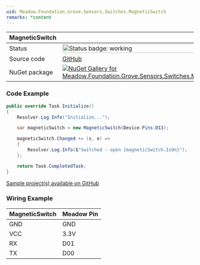 ```yaml
---
uid: Meadow.Foundation.Grove.Sensors.Switches.MagneticSwitch
remarks: *content
---
```


| MagneticSwitch | |
|--------|--------|
| Status | <img src="https://img.shields.io/badge/Working-brightgreen" style="width: auto; height: -webkit-fill-available;" alt="Status badge: working" /> |
| Source code | [GitHub](https://github.com/WildernessLabs/Meadow.Foundation.Grove/tree/main/Source/MagneticSwitch) |
| NuGet package | <a href="https://www.nuget.org/packages/Meadow.Foundation.Grove.Sensors.Switches.MagneticSwitch/" target="_blank"><img src="https://img.shields.io/nuget/v/Meadow.Foundation.Grove.Sensors.Switches.MagneticSwitch.svg?label=Meadow.Foundation.Grove.Sensors.Switches.MagneticSwitch" alt="NuGet Gallery for Meadow.Foundation.Grove.Sensors.Switches.MagneticSwitch" /></a> |

### Code Example

```csharp
public override Task Initialize()
{
    Resolver.Log.Info("Initialize...");

    var magneticSwitch = new MagneticSwitch(Device.Pins.D13);

    magneticSwitch.Changed += (s, e) =>
    {
        Resolver.Log.Info($"Switched - open {magneticSwitch.IsOn}");
    };

    return Task.CompletedTask;
}

```

[Sample project(s) available on GitHub](https://github.com/WildernessLabs/Meadow.Foundation.Grove/tree/main/Source/MagneticSwitch/Sample/MagneticSwitch_Sample)

### Wiring Example

| MagneticSwitch | Meadow Pin |
|--------|------------|
| GND    | GND        |
| VCC    | 3.3V       |
| RX     | D01        |
| TX     | D00        |
